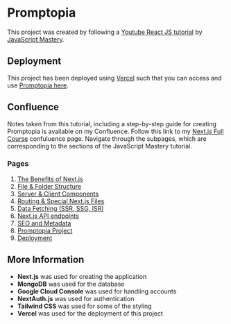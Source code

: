 # Promptopia

This project was created by following a [Youtube React JS tutorial](https://www.youtube.com/watch?v=wm5gMKuwSYk&t=536s) by [JavaScript Mastery](https://www.youtube.com/@javascriptmastery).

## Deployment

This project has been deployed using [Vercel](https://vercel.com/) such that you can access and use [Promptopia here](https://promptopia-tau-neon.vercel.app/).

## Confluence

Notes taken from this tutorial, including a step-by-step guide for creating Promptopia is available on my Confluence.
Follow this link to my [Next.js Full Course](https://arousha.atlassian.net/l/cp/gRrLTjG1) confuluence page.
Navigate through the subpages, which are corresponding to the sections of the JavaScript Mastery tutorial.

### Pages
1. [The Benefits of Next.js](https://arousha.atlassian.net/l/cp/7ck1sshi)
2. [File & Folder Structure](https://arousha.atlassian.net/l/cp/hjMaeib0)
3. [Server & Client Components](https://arousha.atlassian.net/l/cp/th8nogsy)
4. [Routing & Special Next.js Files](https://arousha.atlassian.net/l/cp/GSZBzoSf)
5. [Data Fetching (SSR, SSG, ISR)](https://arousha.atlassian.net/l/cp/z6XrkhLP)
6. [Next.js API endpoints](https://arousha.atlassian.net/l/cp/oMhYA1S1)
7. [SEO and Metadata](https://arousha.atlassian.net/l/cp/LfRQNWwr)
8. [Promptopia Project](https://arousha.atlassian.net/l/cp/173ZPU8d)
9. [Deployment](https://arousha.atlassian.net/l/cp/HgzWXHfG)

## More Information
 - __Next.js__ was used for creating the application
 - __MongoDB__ was used for the database
 - __Google Cloud Console__ was used for handling accounts
 - __NextAuth.js__ was used for authentication
 - __Tailwind CSS__ was used for some of the styling
 - __Vercel__ was used for the deployment of this project 